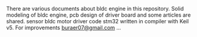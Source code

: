  There are various documents about bldc engine in this repository.
Solid modeling of bldc engine, pcb design of driver board and some articles are shared.
sensor bldc motor driver code stm32 written in compiler with Keil v5.
For improvements buraer07@gmail.com ...
